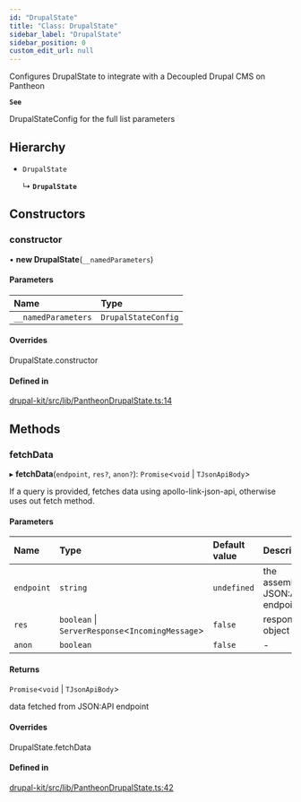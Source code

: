 ```yaml
---
id: "DrupalState"
title: "Class: DrupalState"
sidebar_label: "DrupalState"
sidebar_position: 0
custom_edit_url: null
---
```


Configures DrupalState to integrate
with a Decoupled Drupal CMS on Pantheon

**`See`**

DrupalStateConfig for the full list parameters

## Hierarchy

- `DrupalState`

  ↳ **`DrupalState`**

## Constructors

### constructor

• **new DrupalState**(`__namedParameters`)

#### Parameters

| Name | Type |
| :------ | :------ |
| `__namedParameters` | `DrupalStateConfig` |

#### Overrides

DrupalState.constructor

#### Defined in

[drupal-kit/src/lib/PantheonDrupalState.ts:14](https://github.com/pantheon-systems/decoupled-kit-js/blob/3cc8708/packages/drupal-kit/src/lib/PantheonDrupalState.ts#L14)

## Methods

### fetchData

▸ **fetchData**(`endpoint`, `res?`, `anon?`): `Promise`<`void` \| `TJsonApiBody`\>

If a query is provided, fetches data using apollo-link-json-api, otherwise uses out fetch method.

#### Parameters

| Name | Type | Default value | Description |
| :------ | :------ | :------ | :------ |
| `endpoint` | `string` | `undefined` | the assembled JSON:API endpoint |
| `res` | `boolean` \| `ServerResponse`<`IncomingMessage`\> | `false` | response object |
| `anon` | `boolean` | `false` | - |

#### Returns

`Promise`<`void` \| `TJsonApiBody`\>

data fetched from JSON:API endpoint

#### Overrides

DrupalState.fetchData

#### Defined in

[drupal-kit/src/lib/PantheonDrupalState.ts:42](https://github.com/pantheon-systems/decoupled-kit-js/blob/3cc8708/packages/drupal-kit/src/lib/PantheonDrupalState.ts#L42)

